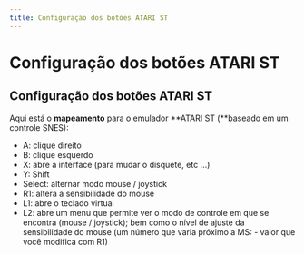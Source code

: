 ```yaml
---
title: Configuração dos botões ATARI ST
---
```


# Configuração dos botões ATARI ST

## Configuração dos botões ATARI ST

Aqui está o **mapeamento** para o emulador **ATARI ST \(**baseado em um controle SNES\):

* A: clique direito
* B: clique esquerdo
* X: abre a interface \(para mudar o disquete, etc ...\)
* Y: Shift
* Select: alternar modo mouse / joystick
* R1: altera a sensibilidade do mouse
* L1: abre o teclado virtual
* L2: abre um menu que permite ver o modo de controle em que se encontra \(mouse / joystick\); bem como o nível de ajuste da sensibilidade do mouse \(um número que varia próximo a MS: - valor que você modifica com R1\)

